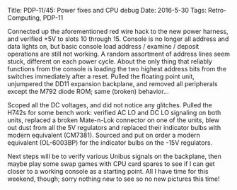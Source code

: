 Title: PDP-11/45: Power fixes and CPU debug
Date: 2016-5-30
Tags: Retro-Computing, PDP-11

Connected up the aforementioned red wire hack to the new power harness, and verified +5V to slots 10 through
15. Console is no longer all address and data lights on, but basic console load address / examine / deposit
operations are still not working.  A random assortment of address lines seem stuck, different on each power
cycle.  About the only thing that reliably functions from the console is loading the two highest address bits
from the switches immediately after a reset.  Pulled the floating point unit, unjumpered the DD11 expansion
backplane, and removed all peripherals except the M792 diode ROM; same (broken) behavior...

Scoped all the DC voltages, and did not notice any glitches.  Pulled the H742s for some bench work: verified
AC LO and DC LO signaling on both units, replaced a broken Mate-n-Lok connector on one of the units, blew out
dust from all the 5V regulators and replaced their indicator bulbs with modern equivalent (CM7381). Sourced
and put on order a modern equivalent (OL-6003BP) for the indicator bulbs on the -15V regulators.

Next steps will be to verify various Unibus signals on the backplane, then maybe play some swap games with CPU
card spares to see if I can get closer to a working console as a starting point.  All I have time for this
weekend, though; sorry nothing new to see so no new pictures this time!
